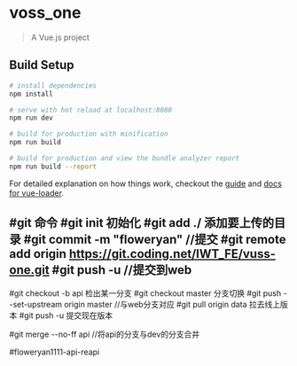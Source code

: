 # voss_one

> A Vue.js project

## Build Setup

``` bash
# install dependencies
npm install

# serve with hot reload at localhost:8080
npm run dev

# build for production with minification
npm run build

# build for production and view the bundle analyzer report
npm run build --report
```

For detailed explanation on how things work, checkout the [guide](http://vuejs-templates.github.io/webpack/) and [docs for vue-loader](http://vuejs.github.io/vue-loader).

#git 命令
#git init 初始化
#git add ./ 添加要上传的目录
#git commit -m "floweryan" //提交
#git remote add origin https://git.coding.net/IWT_FE/vuss-one.git
#git push -u //提交到web
--------------------------------------------
#git checkout -b api 检出某一分支
#git checkout master 分支切换
#git push --set-upstream origin master //与web分支对应
#git pull origin data 拉去线上版本
#git push -u 提交现在版本

#git merge --no-ff api //将api的分支与dev的分支合并

#floweryan1111-api-reapi
